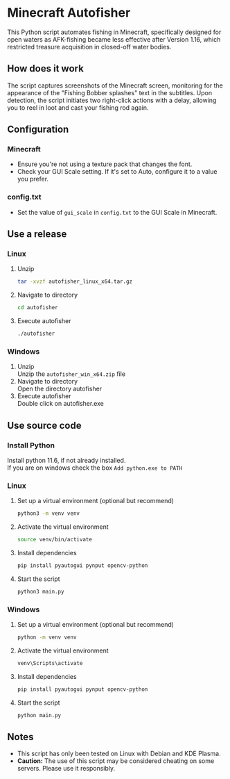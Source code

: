 # Minecraft Autofisher
This Python script automates fishing in Minecraft, specifically designed for open waters as AFK-fishing became less effective after Version 1.16, which restricted treasure acquisition in closed-off water bodies.

## How does it work
The script captures screenshots of the Minecraft screen, monitoring for the appearance of the "Fishing Bobber splashes" text in the subtitles. Upon detection, the script initiates two right-click actions with a delay, allowing you to reel in loot and cast your fishing rod again.

## Configuration
### Minecraft
* Ensure you're not using a texture pack that changes the font.
* Check your GUI Scale setting. If it's set to Auto, configure it to a value you prefer.

### config.txt
* Set the value of `gui_scale` in `config.txt` to the GUI Scale in Minecraft.

## Use a release
### Linux
1. Unzip
    ```bash
    tar -xvzf autofisher_linux_x64.tar.gz  
    ```
2. Navigate to directory
    ```bash
    cd autofisher
    ```
3. Execute autofisher
    ```bash
    ./autofisher
    ```

### Windows
1. Unzip<br>
    Unzip the `autofisher_win_x64.zip` file
2. Navigate to directory<br>
    Open the directory autofisher
3. Execute autofisher<br>
    Double click on autofisher.exe

## Use source code
### Install Python
Install python 11.6, if not already installed.<br>
If you are on windows check the box `Add python.exe to PATH`
### Linux
1. Set up a virtual environment (optional but recommend)
    ```bash
    python3 -m venv venv
    ```
2. Activate the virtual environment
    ```bash
    source venv/bin/activate
    ```
3. Install dependencies
    ```bash
    pip install pyautogui pynput opencv-python
    ```
4. Start the script
    ``` bash
    python3 main.py
    ```

### Windows
1. Set up a virtual environment (optional but recommend)
    ```bash
    python -m venv venv
    ```
2. Activate the virtual environment
    ```bash
    venv\Scripts\activate
    ```
3. Install dependencies
    ```bash
    pip install pyautogui pynput opencv-python
    ```
4. Start the script
    ``` bash
    python main.py
    ```

## Notes
- This script has only been tested on Linux with Debian and KDE Plasma.
- **Caution:** The use of this script may be considered cheating on some servers. Please use it responsibly.
